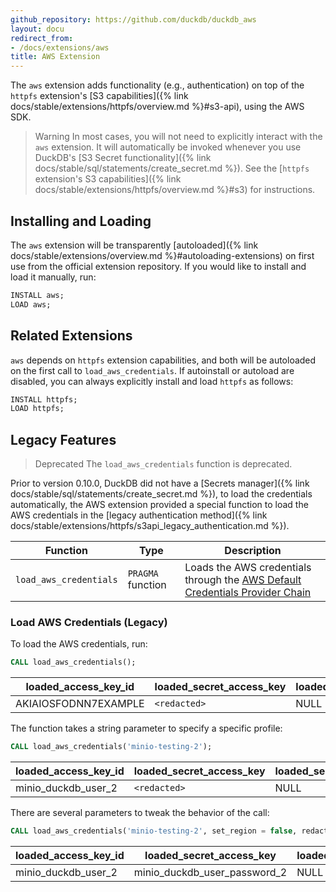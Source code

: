 ```yaml
---
github_repository: https://github.com/duckdb/duckdb_aws
layout: docu
redirect_from:
- /docs/extensions/aws
title: AWS Extension
---
```


The `aws` extension adds functionality (e.g., authentication) on top of the `httpfs` extension's [S3 capabilities]({% link docs/stable/extensions/httpfs/overview.md %}#s3-api), using the AWS SDK.

> Warning In most cases, you will not need to explicitly interact with the `aws` extension.
> It will automatically be invoked whenever you use DuckDB's [S3 Secret functionality]({% link docs/stable/sql/statements/create_secret.md %}).
> See the [`httpfs` extension's S3 capabilities]({% link docs/stable/extensions/httpfs/overview.md %}#s3) for instructions.

## Installing and Loading

The `aws` extension will be transparently [autoloaded]({% link docs/stable/extensions/overview.md %}#autoloading-extensions) on first use from the official extension repository.
If you would like to install and load it manually, run:

```sql
INSTALL aws;
LOAD aws;
```

## Related Extensions

`aws` depends on `httpfs` extension capabilities, and both will be autoloaded on the first call to `load_aws_credentials`.
If autoinstall or autoload are disabled, you can always explicitly install and load `httpfs` as follows:

```sql
INSTALL httpfs;
LOAD httpfs;
```

## Legacy Features

> Deprecated The `load_aws_credentials` function is deprecated.

Prior to version 0.10.0, DuckDB did not have a [Secrets manager]({% link docs/stable/sql/statements/create_secret.md %}), to load the credentials automatically, the AWS extension provided
a special function to load the AWS credentials in the [legacy authentication method]({% link docs/stable/extensions/httpfs/s3api_legacy_authentication.md %}).

| Function | Type | Description |
|---|---|-------|
| `load_aws_credentials` | `PRAGMA` function | Loads the AWS credentials through the [AWS Default Credentials Provider Chain](https://docs.aws.amazon.com/sdk-for-java/latest/developer-guide/credentials-chain.html) |

### Load AWS Credentials (Legacy)

To load the AWS credentials, run:

```sql
CALL load_aws_credentials();
```

<div class="monospace_table"></div>

| loaded_access_key_id | loaded_secret_access_key | loaded_session_token | loaded_region |
|----------------------|--------------------------|----------------------|---------------|
| AKIAIOSFODNN7EXAMPLE | `<redacted>`             | NULL                 | us-east-2     |

The function takes a string parameter to specify a specific profile:

```sql
CALL load_aws_credentials('minio-testing-2');
```

<div class="monospace_table"></div>

| loaded_access_key_id | loaded_secret_access_key | loaded_session_token | loaded_region |
|----------------------|--------------------------|----------------------|---------------|
| minio_duckdb_user_2  | `<redacted>`             | NULL                 | NULL          |

There are several parameters to tweak the behavior of the call:

```sql
CALL load_aws_credentials('minio-testing-2', set_region = false, redact_secret = false);
```

<div class="monospace_table"></div>

| loaded_access_key_id | loaded_secret_access_key     | loaded_session_token | loaded_region |
|----------------------|------------------------------|----------------------|---------------|
| minio_duckdb_user_2  | minio_duckdb_user_password_2 | NULL                 | NULL          |
